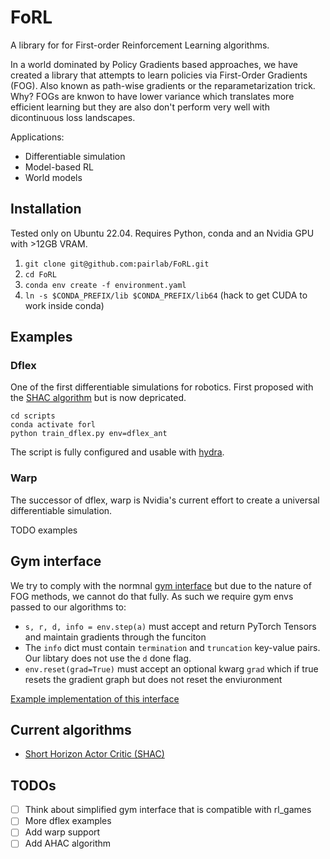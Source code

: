 # FoRL

A library for for First-order Reinforcement Learning algorithms.

In a world dominated by Policy Gradients based approaches, we have created a library that attempts to learn policies via First-Order Gradients (FOG). Also known as path-wise gradients or the reparametarization trick. Why? FOGs are knwon to have lower variance which translates more efficient learning but they are also don't perform very well with dicontinuous loss landscapes.

Applications:

- Differentiable simulation
- Model-based RL
- World models

## Installation

Tested only on Ubuntu 22.04. Requires Python, conda and an Nvidia GPU with >12GB VRAM.

1. `git clone git@github.com:pairlab/FoRL.git`
2. `cd FoRL`
3. `conda env create -f environment.yaml`
4. `ln -s $CONDA_PREFIX/lib $CONDA_PREFIX/lib64` (hack to get CUDA to work inside conda)

## Examples

### Dflex

One of the first differentiable simulations for robotics. First proposed with the [SHAC algorithm](https://short-horizon-actor-critic.github.io/) but is now depricated.

```
cd scripts
conda activate forl
python train_dflex.py env=dflex_ant
```

The script is fully configured and usable with [hydra](https://hydra.cc/docs/intro/).

### Warp

The successor of dflex, warp is Nvidia's current effort to create a universal differentiable simulation.

TODO examples

## Gym interface

We try to comply with the normnal [gym interface](https://www.gymlibrary.dev/api/core/) but due to the nature of FOG methods, we cannot do that fully. As such we require gym envs passed to our algorithms to:

- `s, r, d, info = env.step(a)` must accept and return PyTorch Tensors and maintain gradients through the funciton
- The `info` dict must contain `termination` and `truncation` key-value pairs. Our libtary does not use the `d` done flag.
- `env.reset(grad=True)` must accept an optional kwarg `grad` which if true resets the gradient graph but does not reset the enviuronment

[Example implementation of this interface](https://github.com/imgeorgiev/DiffRL/blob/main/dflex/dflex/envs/dflex_env.py)

## Current algorithms

* [Short Horizon Actor Critic (SHAC)](https://short-horizon-actor-critic.github.io/)

## TODOs

- [ ] Think about simplified gym interface that is compatible with rl_games
- [ ] More dflex examples
- [ ] Add warp support
- [ ] Add AHAC algorithm
